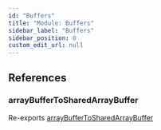 ```yaml
---
id: "Buffers"
title: "Module: Buffers"
sidebar_label: "Buffers"
sidebar_position: 0
custom_edit_url: null
---
```


## References

### arrayBufferToSharedArrayBuffer

Re-exports [arrayBufferToSharedArrayBuffer](Buffers_arrayBufferToSharedArrayBuffer.md#arraybuffertosharedarraybuffer)
